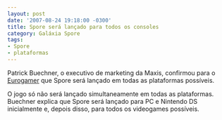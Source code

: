 ```yaml
---
layout: post
date: '2007-08-24 19:18:00 -0300'
title: Spore será lançado para todos os consoles
category: Galáxia Spore
tags:
- Spore
- plataformas
---
```

Patrick Buechner, o executivo de marketing da Maxis, confirmou para o [Eurogamer](http://www.eurogamer.net/article.php?article_id=82015) que Spore será lançado em todas as plataformas possíveis.

O jogo só não será lançado simultaneamente em todas as plataformas. Buechner explica que Spore será lançado para PC e Nintendo DS inicialmente e, depois disso, para todos os videogames possíveis.
